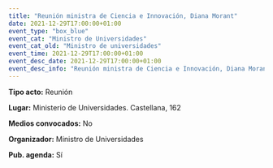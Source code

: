 ---
title: "Reunión ministra de Ciencia e Innovación, Diana Morant"
date: 2021-12-29T17:00:00+01:00
event_type: "box_blue" 
event_cat: "Ministro de Universidades"
event_cat_old: "Ministro de universidades"
event_time: 2021-12-29T17:00:00+01:00
event_desc_date: 2021-12-29T17:00:00+01:00
event_desc_info: "Reunión ministra de Ciencia e Innovación, Diana Morant"
---<p class="card-light list_schedule_description"><b>Tipo acto:</b> Reunión
</p><p class="card-light list_schedule_description"><b>Lugar:</b> Ministerio de Universidades. Castellana, 162
</p><p class="card-light list_schedule_description"><b>Medios convocados:</b> No
</p><p class="card-light list_schedule_description"><b>Organizador:</b> Ministro de Universidades </p><p class="card-light list_schedule_description"><b>Pub. agenda:</b> Sí
</p>